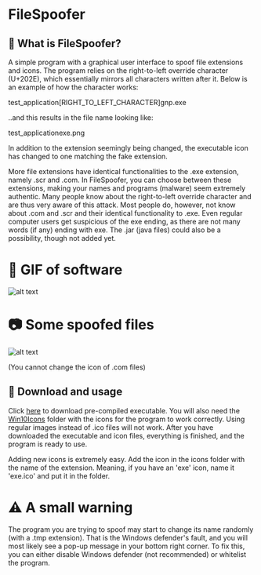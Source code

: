 # FileSpoofer

## 📃 What is FileSpoofer?
A simple program with a graphical user interface to spoof file extensions and icons. The program relies on the right-to-left override character (U+202E), which essentially mirrors all characters written after it. Below is an example of how the character works:

test_application[RIGHT_TO_LEFT_CHARACTER]gnp.exe

..and this results in the file name looking like:

test_applicationexe.png

In addition to the extension seemingly being changed, the executable icon has changed to one matching the fake extension.

More file extensions have identical functionalities to the .exe extension, namely .scr and .com. In FileSpoofer, you can choose between these extensions, making your names and programs (malware) seem extremely authentic. Many people know about the right-to-left override character and are thus very aware of this attack. Most people do, however, not know about .com and .scr and their identical functionality to .exe. Even regular computer users get suspicious of the exe ending, as there are not many words (if any) ending with exe. The .jar (java files) could also be a possibility, though not added yet.

# 🎥 GIF of software
![alt text](https://raw.githubusercontent.com/henriksb/ExtensionSpoofer/master/UsageGIF.gif)

# 📷 Some spoofed files
![alt text](https://raw.githubusercontent.com/henriksb/ExtensionSpoofer/master/Spoof.png)

(You cannot change the icon of .com files)


## 📁 Download and usage
Click [here](https://github.com/henriksb/ExtensionSpoofer/releases/download/1/ExtensionSpoof.exe) to download pre-compiled executable.
You will also need the [Win10Icons](https://github.com/henriksb/ExtensionSpoofer/tree/master/Win10Icons) folder with the icons for the program to work correctly. Using regular images instead of .ico files will not work. After you have downloaded the executable and icon files, everything is finished, and the program is ready to use.

Adding new icons is extremely easy. Add the icon in the icons folder with the name of the extension. Meaning, if you have an 'exe' icon, name it 'exe.ico' and put it in the folder.

# ⚠️ A small warning
The program you are trying to spoof may start to change its name randomly (with a .tmp extension). That is the Windows defender's fault, and you will most likely see a pop-up message in your bottom right corner. To fix this, you can either disable Windows defender (not recommended) or whitelist the program.

